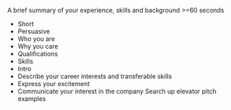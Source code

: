 A brief summary of your experience, skills and background
\>=60 seconds
- Short
- Persuasive
- Who you are
- Why you care
- Qualifications
- Skills
- Intro
- Describe your career interests and transferable skills
- Express your excitement
- Communicate your interest in the company
Search up elevator pitch examples